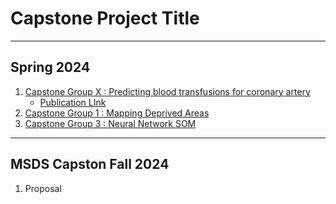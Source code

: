 # Capstone Project Title

----
## Spring 2024

1. [Capstone Group X : Predicting blood transfusions for coronary artery]()
    - [Publication LInk](https://link.springer.com/article/10.1007/s00521-024-10309-9)
2. [Capstone Group 1 : Mapping Deprived Areas](https://github.com/akhil97/Capstone-Group1)
3. [Capstone Group 3 : Neural Network SOM](https://github.com/amir-jafari/SOM) 
----
## MSDS Capston Fall 2024
1. Proposal


